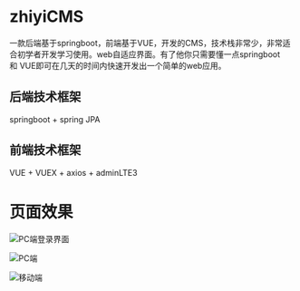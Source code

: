 # zhiyiCMS

  一款后端基于springboot，前端基于VUE，开发的CMS，技术栈非常少，非常适合初学者开发学习使用。web自适应界面。有了他你只需要懂一点springboot<br/>
和 VUE即可在几天的时间内快速开发出一个简单的web应用。

## 后端技术框架
springboot + spring JPA 

## 前端技术框架
VUE + VUEX + axios + adminLTE3

# 页面效果

![PC端登录界面](http://cdn.zhiyigo.cn/CMS-PClogin.jpg)

![PC端](http://cdn.zhiyigo.cn/CMS-PC.jpg)

![移动端](http://cdn.zhiyigo.cn/CMS-Phone.jpg)
